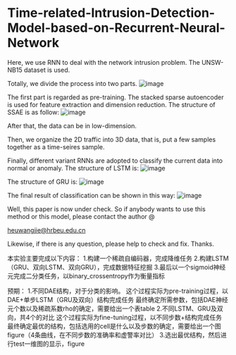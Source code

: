 # Time-related-Intrusion-Detection-Model-based-on-Recurrent-Neural-Network
Here, we use RNN to deal with the network intrusion problem. The UNSW-NB15 dataset is used.

Totally, we divide the process into two parts.
![image](https://github.com/FlamingJay/Time-related-Intrusion-Detection-Model-based-on-Recurrent-Neural-Network/blob/master/figure/framework.png)

The first part is regarded as pre-training. The stacked sparse autoencoder is used for feature extraction and dimension reduction.
The structure of SSAE is as follow:
![image](https://github.com/FlamingJay/Time-related-Intrusion-Detection-Model-based-on-Recurrent-Neural-Network/blob/master/figure/Sparse%20AE.png)

After that, the data can be in low-dimension.

Then, we organize the 2D traffic into 3D data, that is, put a few samples together as a time-seires sample.

Finally, different variant RNNs are adopted to classify the current data into normal or anomaly.
The structure of LSTM is:
![image](https://github.com/FlamingJay/Time-related-Intrusion-Detection-Model-based-on-Recurrent-Neural-Network/blob/master/figure/LSTM.png)

The structure of GRU is:
![image](https://github.com/FlamingJay/Time-related-Intrusion-Detection-Model-based-on-Recurrent-Neural-Network/blob/master/figure/GRU.png)

The final result of classification can be shown in this way:
![image](https://github.com/FlamingJay/Time-related-Intrusion-Detection-Model-based-on-Recurrent-Neural-Network/blob/master/figure/wave_1.png)


Well, this paper is now under check. So if anybody wants to use this method or this model, please contact the author @

heuwangjie@hrbeu.edu.cn

Likewise, if there is any question, please help to check and fix. Thanks.


本实验主要完成以下内容：
1.构建一个稀疏自编码器，完成降维任务
2.构建LSTM（GRU、双向LSTM、双向GRU），完成数据特征挖掘
3.最后以一个sigmoid神经元完成二分类任务，以binary_crossentropy作为衡量指标

预期：
1.不同DAE结构，对于分类的影响。
    这个过程实际为pre-training过程，以DAE+单步LSTM（GRU及双向）结构完成任务
    最终确定所需参数，包括DAE神经元个数以及稀疏系数rho的确定，需要给出一个表table
2.不同LSTM、GRU及双向，共4个的对比
    这个过程实际为fine-tuning过程，以不同步数+结构完成任务
    最终确定最优的结构，包括选用的cell是什么以及步数的确定，需要给出一个图figure（4条曲线，在不同步数的准确率和虚警率对比）
3.选出最优结构，然后进行test一维图的显示，figure
